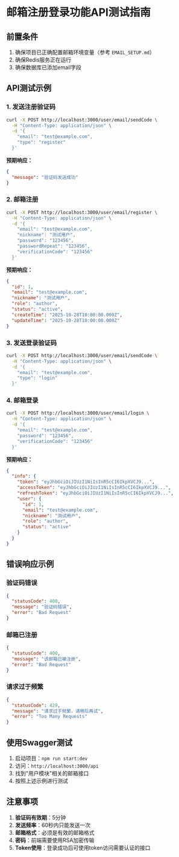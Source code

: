 # 邮箱注册登录功能API测试指南

## 前置条件

1. 确保项目已正确配置邮箱环境变量（参考 `EMAIL_SETUP.md`）
2. 确保Redis服务正在运行
3. 确保数据库已添加email字段

## API测试示例

### 1. 发送注册验证码

```bash
curl -X POST http://localhost:3000/user/email/sendCode \
  -H "Content-Type: application/json" \
  -d '{
    "email": "test@example.com",
    "type": "register"
  }'
```

**预期响应：**
```json
{
  "message": "验证码发送成功"
}
```

### 2. 邮箱注册

```bash
curl -X POST http://localhost:3000/user/email/register \
  -H "Content-Type: application/json" \
  -d '{
    "email": "test@example.com",
    "nickname": "测试用户",
    "password": "123456",
    "passwordRepeat": "123456",
    "verificationCode": "123456"
  }'
```

**预期响应：**
```json
{
  "id": 1,
  "email": "test@example.com",
  "nickname": "测试用户",
  "role": "author",
  "status": "active",
  "createTime": "2025-10-28T10:00:00.000Z",
  "updateTime": "2025-10-28T10:00:00.000Z"
}
```

### 3. 发送登录验证码

```bash
curl -X POST http://localhost:3000/user/email/sendCode \
  -H "Content-Type: application/json" \
  -d '{
    "email": "test@example.com",
    "type": "login"
  }'
```

### 4. 邮箱登录

```bash
curl -X POST http://localhost:3000/user/email/login \
  -H "Content-Type: application/json" \
  -d '{
    "email": "test@example.com",
    "password": "123456",
    "verificationCode": "123456"
  }'
```

**预期响应：**
```json
{
  "info": {
    "token": "eyJhbGciOiJIUzI1NiIsInR5cCI6IkpXVCJ9...",
    "accessToken": "eyJhbGciOiJIUzI1NiIsInR5cCI6IkpXVCJ9...",
    "refreshToken": "eyJhbGciOiJIUzI1NiIsInR5cCI6IkpXVCJ9...",
    "user": {
      "id": 1,
      "email": "test@example.com",
      "nickname": "测试用户",
      "role": "author",
      "status": "active"
    }
  }
}
```

## 错误响应示例

### 验证码错误
```json
{
  "statusCode": 400,
  "message": "验证码错误",
  "error": "Bad Request"
}
```

### 邮箱已注册
```json
{
  "statusCode": 400,
  "message": "该邮箱已被注册",
  "error": "Bad Request"
}
```

### 请求过于频繁
```json
{
  "statusCode": 429,
  "message": "请求过于频繁，请稍后再试",
  "error": "Too Many Requests"
}
```

## 使用Swagger测试

1. 启动项目：`npm run start:dev`
2. 访问：`http://localhost:3000/api`
3. 找到"用户模块"相关的邮箱接口
4. 按照上述示例进行测试

## 注意事项

1. **验证码有效期**：5分钟
2. **发送频率**：60秒内只能发送一次
3. **邮箱格式**：必须是有效的邮箱格式
4. **密码**：前端需要使用RSA加密传输
5. **Token使用**：登录成功后可使用token访问需要认证的接口
